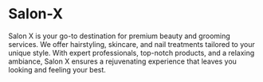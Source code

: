 # Salon-X
Salon X is your go-to destination for premium beauty and grooming services. We offer hairstyling, skincare, and nail treatments tailored to your unique style. With expert professionals, top-notch products, and a relaxing ambiance, Salon X ensures a rejuvenating experience that leaves you looking and feeling your best.
